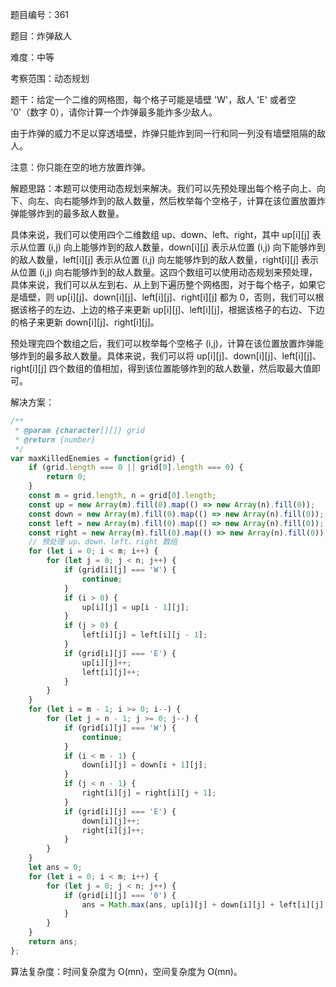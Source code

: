 题目编号：361

题目：炸弹敌人

难度：中等

考察范围：动态规划

题干：给定一个二维的网格图，每个格子可能是墙壁 'W'，敌人 'E' 或者空 '0'（数字 0），请你计算一个炸弹最多能炸多少敌人。

由于炸弹的威力不足以穿透墙壁，炸弹只能炸到同一行和同一列没有墙壁阻隔的敌人。

注意：你只能在空的地方放置炸弹。

解题思路：本题可以使用动态规划来解决。我们可以先预处理出每个格子向上、向下、向左、向右能够炸到的敌人数量，然后枚举每个空格子，计算在该位置放置炸弹能够炸到的最多敌人数量。

具体来说，我们可以使用四个二维数组 up、down、left、right，其中 up[i][j] 表示从位置 (i,j) 向上能够炸到的敌人数量，down[i][j] 表示从位置 (i,j) 向下能够炸到的敌人数量，left[i][j] 表示从位置 (i,j) 向左能够炸到的敌人数量，right[i][j] 表示从位置 (i,j) 向右能够炸到的敌人数量。这四个数组可以使用动态规划来预处理，具体来说，我们可以从左到右、从上到下遍历整个网格图，对于每个格子，如果它是墙壁，则 up[i][j]、down[i][j]、left[i][j]、right[i][j] 都为 0，否则，我们可以根据该格子的左边、上边的格子来更新 up[i][j]、left[i][j]，根据该格子的右边、下边的格子来更新 down[i][j]、right[i][j]。

预处理完四个数组之后，我们可以枚举每个空格子 (i,j)，计算在该位置放置炸弹能够炸到的最多敌人数量。具体来说，我们可以将 up[i][j]、down[i][j]、left[i][j]、right[i][j] 四个数组的值相加，得到该位置能够炸到的敌人数量，然后取最大值即可。

解决方案：

```javascript
/**
 * @param {character[][]} grid
 * @return {number}
 */
var maxKilledEnemies = function(grid) {
    if (grid.length === 0 || grid[0].length === 0) {
        return 0;
    }
    const m = grid.length, n = grid[0].length;
    const up = new Array(m).fill(0).map(() => new Array(n).fill(0));
    const down = new Array(m).fill(0).map(() => new Array(n).fill(0));
    const left = new Array(m).fill(0).map(() => new Array(n).fill(0));
    const right = new Array(m).fill(0).map(() => new Array(n).fill(0));
    // 预处理 up、down、left、right 数组
    for (let i = 0; i < m; i++) {
        for (let j = 0; j < n; j++) {
            if (grid[i][j] === 'W') {
                continue;
            }
            if (i > 0) {
                up[i][j] = up[i - 1][j];
            }
            if (j > 0) {
                left[i][j] = left[i][j - 1];
            }
            if (grid[i][j] === 'E') {
                up[i][j]++;
                left[i][j]++;
            }
        }
    }
    for (let i = m - 1; i >= 0; i--) {
        for (let j = n - 1; j >= 0; j--) {
            if (grid[i][j] === 'W') {
                continue;
            }
            if (i < m - 1) {
                down[i][j] = down[i + 1][j];
            }
            if (j < n - 1) {
                right[i][j] = right[i][j + 1];
            }
            if (grid[i][j] === 'E') {
                down[i][j]++;
                right[i][j]++;
            }
        }
    }
    let ans = 0;
    for (let i = 0; i < m; i++) {
        for (let j = 0; j < n; j++) {
            if (grid[i][j] === '0') {
                ans = Math.max(ans, up[i][j] + down[i][j] + left[i][j] + right[i][j]);
            }
        }
    }
    return ans;
};
```

算法复杂度：时间复杂度为 O(mn)，空间复杂度为 O(mn)。